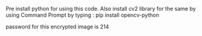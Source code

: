 Pre install python for using this code.
Also install cv2 library for the same by using 
Command Prompt by typing : pip install opencv-python

password for this encrypted image is 214
